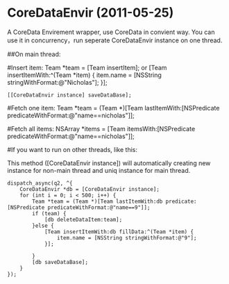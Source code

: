 CoreDataEnvir (2011-05-25)
=============

A CoreData Envirement wrapper, use CoreData in convient way. You can use it in concurrency，run seperate CoreDataEnvir instance on one thread.

##On main thread:

#Insert item:
	Team *team = [Team insertItem];
	or
	[Team insertItemWith:^(Team *item) {
		item.name = [NSString stringWithFormat:@"Nicholas"];
	}];
	
	[[CoreDataEnvir instance] saveDataBase];

#Fetch one item:
	Team *team = (Team *)[Team lastItemWith:[NSPredicate predicateWithFormat:@"name==nicholas"]];

#Fetch all items:
	NSArray *items = [Team itemsWith:[NSPredicate predicateWithFormat:@"name==nicholas"]];

#If you want to run on other threads, like this:

This method ([CoreDataEnvir instance]) will automatically creating new instance for non-main thread and uniq instance for main thread.

	dispatch_async(q2, ^{
		CoreDataEnvir *db = [CoreDataEnvir instance];
		for (int i = 0; i < 500; i++) {
			Team *team = (Team *)[Team lastItemWith:db predicate:[NSPredicate predicateWithFormat:@"name==9"]];
			if (team) {
				[db deleteDataItem:team];
			}else {
				[Team insertItemWith:db fillData:^(Team *item) {
					item.name = [NSString stringWithFormat:@"9"];
				}];
				
			}
			[db saveDataBase];
		}
	});


